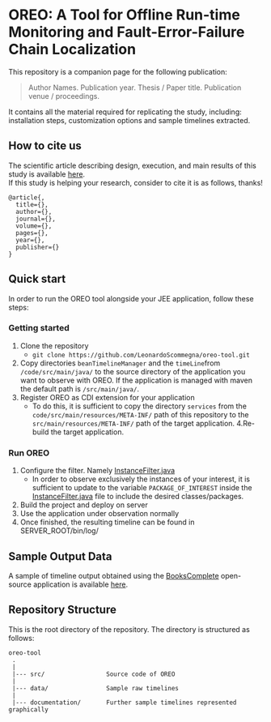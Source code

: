 # OREO: A Tool for Offline Run-time Monitoring and Fault-Error-Failure Chain Localization

This repository is a companion page for the following publication:
> Author Names. Publication year. Thesis / Paper title. Publication venue / proceedings.

It contains all the material required for replicating the study, including: 
installation steps, customization options and sample timelines extracted.

## How to cite us
The scientific article describing design, execution, and main results of this study is available [here](https://www.google.com).<br> 
If this study is helping your research, consider to cite it is as follows, thanks!

```
@article{,
  title={},
  author={},
  journal={},
  volume={},
  pages={},
  year={},
  publisher={}
}
```

## Quick start
In order to run the OREO tool alongside your JEE application, follow these steps:

### Getting started

1. Clone the repository 
   - `git clone https://github.com/LeonardoScommegna/oreo-tool.git`
2. Copy directories `beanTimelineManager` and the `timeLine`from `/code/src/main/java/` to the source directory of the application you want to observe with OREO. 
If the application is managed with maven the default path is  `/src/main/java/`.
3. Register OREO as CDI extension for your application
    - To do this, it is sufficient to copy the directory `services` from the `code/src/main/resources/META-INF/` path of this repository to the `src/main/resources/META-INF/` path of the target application.
4.Re-build the target application.

### Run OREO

1. Configure the filter. Namely [InstanceFilter.java](/code/src/main/java/beanTimelineManager/filter/InstanceFilter.java) 
    - In order to observe exclusively the instances of your interest, it is sufficient to update to the variable `PACKAGE_OF_INTEREST` inside the [InstanceFilter.java](/code/src/main/java/beanTimelineManager/filter/InstanceFilter.java) file to include the desired classes/packages.
2. Build the project and deploy on server
3. Use the application under observation normally
4. Once finished, the resulting timeline can be found in SERVER_ROOT/bin/log/

Sample Output Data
---------------
A sample of timeline output obtained using the [BooksComplete](https://github.com/Apress/Practical-JSF-Java-EE-8/tree/master/BooksComplete) open-source application is available [here](data/).

## Repository Structure
This is the root directory of the repository. The directory is structured as follows:

    oreo-tool
     .
     |
     |--- src/                 Source code of OREO
     |
     |--- data/                Sample raw timelines     
     |
     |--- documentation/       Further sample timelines represented graphically  
